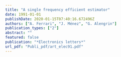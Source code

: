 ```yaml
---
title: "A single frequency efficient estimator"
date: 1991-01-01
publishDate: 2020-01-15T07:40:16.672496Z
authors: ["A. Ferrari", "J. Ménez", "G. Alengrin"]
publication_types: ["2"]
abstract: ""
featured: false
publication: "*Electronics letters*"
url_pdf: "Publi_pdf/art_elec91.pdf"
---
```


